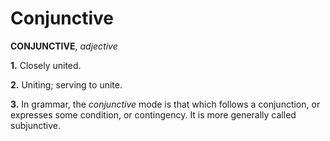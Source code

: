# Conjunctive

**CONJUNCTIVE**, _adjective_

**1.** Closely united.

**2.** Uniting; serving to unite.

**3.** In grammar, the _conjunctive_ mode is that which follows a conjunction, or expresses some condition, or contingency. It is more generally called subjunctive.
